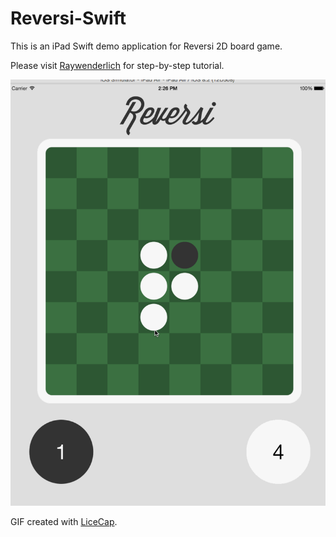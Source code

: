 # Reversi-Swift

This is an iPad Swift demo application for Reversi 2D board game.

Please visit [Raywenderlich](http://www.raywenderlich.com/) for step-by-step tutorial.

![Video Walkthrough](Reversi.gif)

GIF created with [LiceCap](http://www.cockos.com/licecap/).
